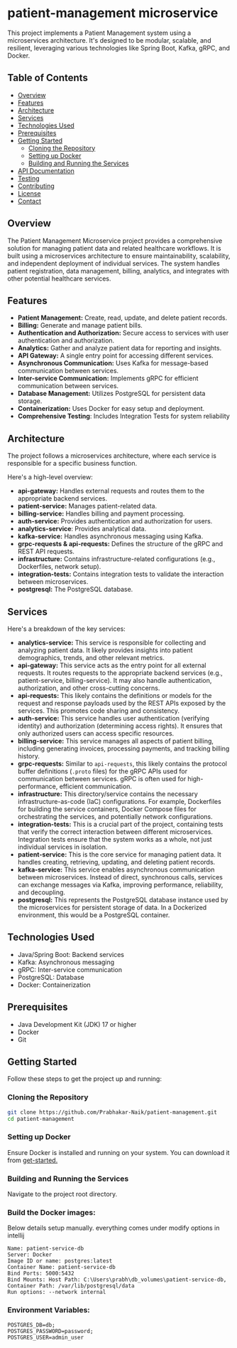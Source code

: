 # patient-management microservice

This project implements a Patient Management system using a microservices architecture. It's designed to be modular, scalable, and resilient, leveraging various technologies like Spring Boot, Kafka, gRPC, and Docker.

## Table of Contents
* [Overview](#overview)
* [Features](#features)
* [Architecture](#architecture)
* [Services](#services)
* [Technologies Used](#technologies-used)
* [Prerequisites](#prerequisites)
* [Getting Started](#getting-started)
    * [Cloning the Repository](#cloning-the-repository)
    * [Setting up Docker](#setting-up-docker)
    * [Building and Running the Services](#building-and-running-the-services)
* [API Documentation](#api-documentation)
* [Testing](#testing)
* [Contributing](#contributing)
* [License](#license)
* [Contact](#contact)

## Overview
The Patient Management Microservice project provides a comprehensive solution for managing patient data and related healthcare workflows. It is built using a microservices architecture to ensure maintainability, scalability, and independent deployment of individual services.  The system handles patient registration, data management, billing, analytics, and integrates with other potential healthcare services.

## Features

* **Patient Management:** Create, read, update, and delete patient records.
* **Billing:** Generate and manage patient bills.
* **Authentication and Authorization:** Secure access to services with user authentication and authorization.
* **Analytics:** Gather and analyze patient data for reporting and insights.
* **API Gateway:** A single entry point for accessing different services.
* **Asynchronous Communication:** Uses Kafka for message-based communication between services.
* **Inter-service Communication:** Implements gRPC for efficient communication between services.
* **Database Management:** Utilizes PostgreSQL for persistent data storage.
* **Containerization:** Uses Docker for easy setup and deployment.
* **Comprehensive Testing**: Includes Integration Tests for system reliability

## Architecture
The project follows a microservices architecture, where each service is responsible for a specific business function.

Here's a high-level overview:

* **api-gateway:** Handles external requests and routes them to the appropriate backend services.
* **patient-service:** Manages patient-related data.
* **billing-service:** Handles billing and payment processing.
* **auth-service:** Provides authentication and authorization for users.
* **analytics-service**: Provides analytical data.
* **kafka-service:** Handles asynchronous messaging using Kafka.
* **grpc-requests & api-requests:** Defines the structure of the gRPC and REST API requests.
* **infrastructure:** Contains infrastructure-related configurations (e.g., Dockerfiles, network setup).
* **integration-tests:** Contains integration tests to validate the interaction between microservices.
* **postgresql:** The PostgreSQL database.

## Services
Here's a breakdown of the key services:
* **analytics-service:** This service is responsible for collecting and analyzing patient data. It likely provides insights into patient demographics, trends, and other relevant metrics.
* **api-gateway:** This service acts as the entry point for all external requests.  It routes requests to the appropriate backend services (e.g., patient-service, billing-service).  It may also handle authentication, authorization, and other cross-cutting concerns.
* **api-requests:** This likely contains the definitions or models for the request and response payloads used by the REST APIs exposed by the services.  This promotes code sharing and consistency.
* **auth-service:** This service handles user authentication (verifying identity) and authorization (determining access rights).  It ensures that only authorized users can access specific resources.
* **billing-service:** This service manages all aspects of patient billing, including generating invoices, processing payments, and tracking billing history.
* **grpc-requests:** Similar to `api-requests`, this likely contains the protocol buffer definitions (`.proto` files) for the gRPC APIs used for communication between services.  gRPC is often used for high-performance, efficient communication.
* **infrastructure:** This directory/service contains the necessary infrastructure-as-code (IaC) configurations.  For example, Dockerfiles for building the service containers, Docker Compose files for orchestrating the services, and potentially network configurations.
* **integration-tests:** This is a crucial part of the project, containing tests that verify the correct interaction between different microservices.  Integration tests ensure that the system works as a whole, not just individual services in isolation.
* **patient-service:** This is the core service for managing patient data.  It handles creating, retrieving, updating, and deleting patient records.
* **kafka-service:** This service enables asynchronous communication between microservices.  Instead of direct, synchronous calls, services can exchange messages via Kafka, improving performance, reliability, and decoupling.
* **postgresql:** This represents the PostgreSQL database instance used by the microservices for persistent storage of data.  In a Dockerized environment, this would be a PostgreSQL container.

## Technologies Used
* Java/Spring Boot:  Backend services
* Kafka: Asynchronous messaging
* gRPC: Inter-service communication
* PostgreSQL: Database
* Docker: Containerization

## Prerequisites
* Java Development Kit (JDK) 17 or higher
* Docker
* Git

## Getting Started

Follow these steps to get the project up and running:

### Cloning the Repository

```bash
git clone https://github.com/Prabhakar-Naik/patient-management.git
cd patient-management

```
### Setting up Docker
Ensure Docker is installed and running on your system.  You can download it from <a href="https://www.docker.com/">get-started.</a>

### Building and Running the Services
Navigate to the project root directory.
<h3>Build the Docker images:</h3>
Below details setup manually. everything comes under modify options in intellij

```
Name: patient-service-db
Server: Docker
Image ID or name: postgres:latest
Container Name: patient-service-db
Bind Ports: 5000:5432
Bind Mounts: Host Path: C:\Users\prabh\db_volumes\patient-service-db, Container Path: /var/lib/postgresql/data
Run options: --network internal

```
<h3>Environment Variables:</h3>

```
POSTGRES_DB=db;
POSTGRES_PASSWORD=password;
POSTGRES_USER=admin_user
```



